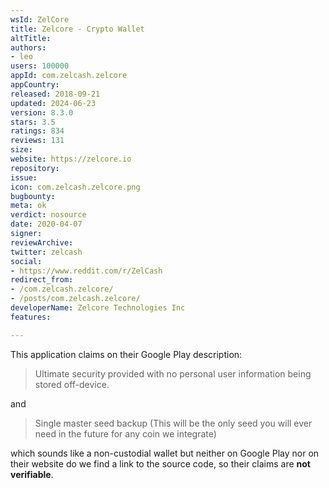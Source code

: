 ```yaml
---
wsId: ZelCore
title: Zelcore - Crypto Wallet
altTitle: 
authors:
- leo
users: 100000
appId: com.zelcash.zelcore
appCountry: 
released: 2018-09-21
updated: 2024-06-23
version: 8.3.0
stars: 3.5
ratings: 834
reviews: 131
size: 
website: https://zelcore.io
repository: 
issue: 
icon: com.zelcash.zelcore.png
bugbounty: 
meta: ok
verdict: nosource
date: 2020-04-07
signer: 
reviewArchive: 
twitter: zelcash
social:
- https://www.reddit.com/r/ZelCash
redirect_from:
- /com.zelcash.zelcore/
- /posts/com.zelcash.zelcore/
developerName: Zelcore Technologies Inc
features: 

---
```


This application claims on their Google Play description:

> Ultimate security provided with no personal user information being stored
> off-device.

and

> Single master seed backup (This will be the only seed you will ever need in
> the future for any coin we integrate)

which sounds like a non-custodial wallet but neither on Google Play nor on their
website do we find a link to the source code, so their claims are **not
verifiable**.
